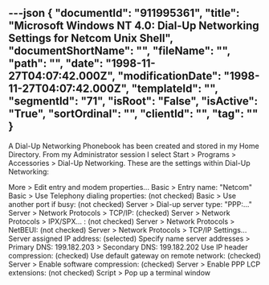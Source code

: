 ---json
{
  "documentId": "911995361",
  "title": "Microsoft Windows NT 4.0: Dial-Up Networking Settings for Netcom Unix Shell",
  "documentShortName": "",
  "fileName": "",
  "path": "",
  "date": "1998-11-27T04:07:42.000Z",
  "modificationDate": "1998-11-27T04:07:42.000Z",
  "templateId": "",
  "segmentId": "71",
  "isRoot": "False",
  "isActive": "True",
  "sortOrdinal": "",
  "clientId": "",
  "tag": ""
}
---

A Dial-Up Networking Phonebook has been created and stored in my Home Directory. From my Administrator session I select Start &gt; Programs &gt; Accessories &gt; Dial-Up Networking. These are the settings within Dial-Up Networking:

More &gt; Edit entry and modem properties...
    Basic &gt; Entry name: &quot;Netcom&quot;
    Basic &gt; Use Telephony dialing properties: (not checked)
    Basic &gt; Use another port if busy: (not checked)
    Server &gt; Dial-up server type: &quot;PPP:...&quot;
    Server &gt; Network Protocols &gt; TCP/IP: (checked)
    Server &gt; Network Protocols &gt; IPX/SPX... : (not checked)
    Server &gt; Network Protocols &gt; NetBEUI: (not checked)
    Server &gt; Network Protocols &gt; TCP/IP Settings...
        Server assigned IP address: (selected)
        Specify name server addresses
            &gt; Primary DNS: 199.182.203
            &gt; Secondary DNS: 199.182.202
        Use IP header compression: (checked)
        Use default gateway on remote network: (checked)
    Server &gt; Enable software compression: (checked)
    Server &gt; Enable PPP LCP extensions: (not checked)
    Script &gt; Pop up a terminal window
